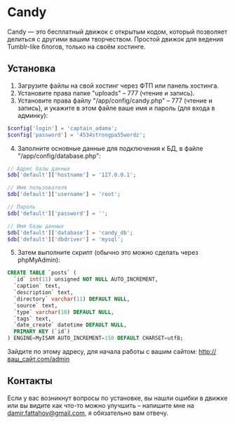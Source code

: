 Candy
=====

Candy — это бесплатный движок с открытым кодом, который позволяет делиться с другими вашим творчеством. Простой движок для ведения Tumblr-like блогов, только на своём хостинге.

## Установка

1. Загрузите файлы на свой хостинг через ФТП или панель хостинга.
2. Установите права папке "uploads" – 777 (чтение и запись).
3. Установите права файлу "/app/config/candy.php" – 777 (чтение и запись), и укажите в этом файле ваше имя и пароль (для входа в админку):

  ```php
  $config['login'] = 'captain_adama';
  $config['password'] = '4534strongpa55wordz';
  ```

4. Заполните основные данные для подключения к БД, в файле "/app/config/database.php":
  ```php
  // Адрес базы данных
  $db['default']['hostname'] = '127.0.0.1';
  
  // Имя пользователя
  $db['default']['username'] = 'root';
  
  // Пароль
  $db['default']['password'] = '';
  
  // Имя базы данных
  $db['default']['database'] = 'candy_db';
  $db['default']['dbdriver'] = 'mysql';
  ```
5. Затем выполните скрипт (обычно это можно сделать через phpMyAdmin):
```sql
CREATE TABLE `posts` (
  `id` int(11) unsigned NOT NULL AUTO_INCREMENT,
  `caption` text,
  `description` text,
  `directory` varchar(11) DEFAULT NULL,
  `source` text,
  `type` varchar(10) DEFAULT NULL,
  `tags` text,
  `date_create` datetime DEFAULT NULL,
  PRIMARY KEY (`id`)
) ENGINE=MyISAM AUTO_INCREMENT=150 DEFAULT CHARSET=utf8;
```

Зайдите по этому адресу, для начала работы с вашим сайтом:
http://ваш_сайт.com/admin

## Контакты
Если у вас возникнут вопросы по установке, вы нашли ошибки в движке или вы видите как что-то можно улучшить – напишите мне на damir.fattahov@gmail.com, я обязательно вам отвечу.
